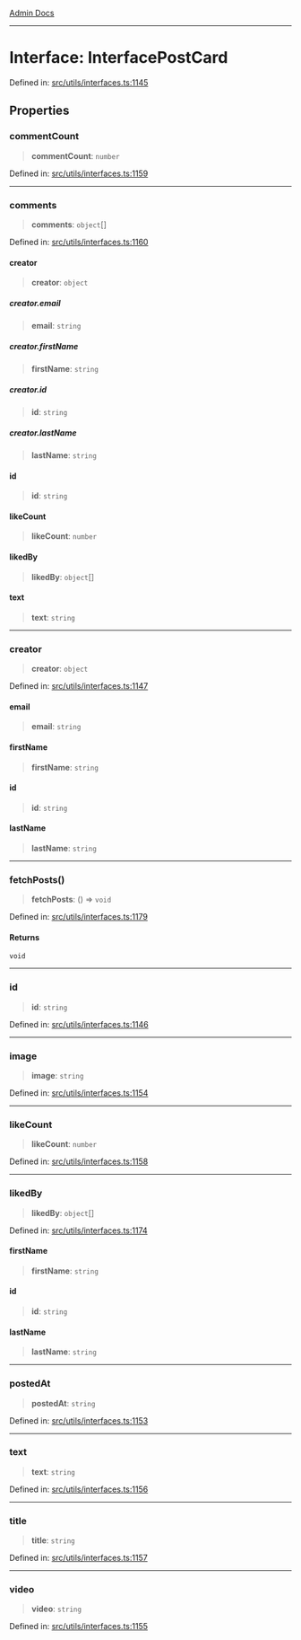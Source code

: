 [Admin Docs](/)

***

# Interface: InterfacePostCard

Defined in: [src/utils/interfaces.ts:1145](https://github.com/PalisadoesFoundation/talawa-admin/blob/main/src/utils/interfaces.ts#L1145)

## Properties

### commentCount

> **commentCount**: `number`

Defined in: [src/utils/interfaces.ts:1159](https://github.com/PalisadoesFoundation/talawa-admin/blob/main/src/utils/interfaces.ts#L1159)

***

### comments

> **comments**: `object`[]

Defined in: [src/utils/interfaces.ts:1160](https://github.com/PalisadoesFoundation/talawa-admin/blob/main/src/utils/interfaces.ts#L1160)

#### creator

> **creator**: `object`

##### creator.email

> **email**: `string`

##### creator.firstName

> **firstName**: `string`

##### creator.id

> **id**: `string`

##### creator.lastName

> **lastName**: `string`

#### id

> **id**: `string`

#### likeCount

> **likeCount**: `number`

#### likedBy

> **likedBy**: `object`[]

#### text

> **text**: `string`

***

### creator

> **creator**: `object`

Defined in: [src/utils/interfaces.ts:1147](https://github.com/PalisadoesFoundation/talawa-admin/blob/main/src/utils/interfaces.ts#L1147)

#### email

> **email**: `string`

#### firstName

> **firstName**: `string`

#### id

> **id**: `string`

#### lastName

> **lastName**: `string`

***

### fetchPosts()

> **fetchPosts**: () => `void`

Defined in: [src/utils/interfaces.ts:1179](https://github.com/PalisadoesFoundation/talawa-admin/blob/main/src/utils/interfaces.ts#L1179)

#### Returns

`void`

***

### id

> **id**: `string`

Defined in: [src/utils/interfaces.ts:1146](https://github.com/PalisadoesFoundation/talawa-admin/blob/main/src/utils/interfaces.ts#L1146)

***

### image

> **image**: `string`

Defined in: [src/utils/interfaces.ts:1154](https://github.com/PalisadoesFoundation/talawa-admin/blob/main/src/utils/interfaces.ts#L1154)

***

### likeCount

> **likeCount**: `number`

Defined in: [src/utils/interfaces.ts:1158](https://github.com/PalisadoesFoundation/talawa-admin/blob/main/src/utils/interfaces.ts#L1158)

***

### likedBy

> **likedBy**: `object`[]

Defined in: [src/utils/interfaces.ts:1174](https://github.com/PalisadoesFoundation/talawa-admin/blob/main/src/utils/interfaces.ts#L1174)

#### firstName

> **firstName**: `string`

#### id

> **id**: `string`

#### lastName

> **lastName**: `string`

***

### postedAt

> **postedAt**: `string`

Defined in: [src/utils/interfaces.ts:1153](https://github.com/PalisadoesFoundation/talawa-admin/blob/main/src/utils/interfaces.ts#L1153)

***

### text

> **text**: `string`

Defined in: [src/utils/interfaces.ts:1156](https://github.com/PalisadoesFoundation/talawa-admin/blob/main/src/utils/interfaces.ts#L1156)

***

### title

> **title**: `string`

Defined in: [src/utils/interfaces.ts:1157](https://github.com/PalisadoesFoundation/talawa-admin/blob/main/src/utils/interfaces.ts#L1157)

***

### video

> **video**: `string`

Defined in: [src/utils/interfaces.ts:1155](https://github.com/PalisadoesFoundation/talawa-admin/blob/main/src/utils/interfaces.ts#L1155)
